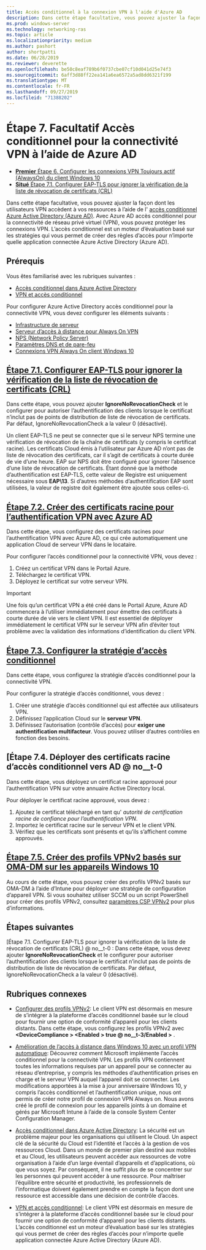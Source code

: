 ```yaml
---
title: Accès conditionnel à la connexion VPN à l'aide d'Azure AD
description: Dans cette étape facultative, vous pouvez ajuster la façon dont les utilisateurs VPN autorisés accèdent à vos ressources à l’aide de l’accès conditionnel Azure Active Directory (Azure AD).
ms.prod: windows-server
ms.technology: networking-ras
ms.topic: article
ms.localizationpriority: medium
ms.author: pashort
author: shortpatti
ms.date: 06/28/2019
ms.reviewer: deverette
ms.openlocfilehash: be50c8eaf789b6f0737cbe07cf10d041d25e74f3
ms.sourcegitcommit: 6aff3d88ff22ea141a6ea6572a5ad8dd6321f199
ms.translationtype: MT
ms.contentlocale: fr-FR
ms.lasthandoff: 09/27/2019
ms.locfileid: "71388202"
---
```

# <a name="step-7-optional-conditional-access-for-vpn-connectivity-using-azure-ad"></a>Étape 7. Facultatif Accès conditionnel pour la connectivité VPN à l’aide de Azure AD

- [**Premier** Étape 6. Configurer les connexions VPN Toujours actif (AlwaysOn) du client Windows 10](always-on-vpn/deploy/vpn-deploy-client-vpn-connections.md)
- [**Situé** Étape 7.1. Configurer EAP-TLS pour ignorer la vérification de la liste de révocation de certificats (CRL)](vpn-config-eap-tls-to-ignore-crl-checking.md)

Dans cette étape facultative, vous pouvez ajuster la façon dont les utilisateurs VPN accèdent à vos ressources à l’aide de l' [accès conditionnel Azure Active Directory (Azure AD)](https://docs.microsoft.com/azure/active-directory/active-directory-conditional-access-azure-portal). Avec Azure AD accès conditionnel pour la connectivité de réseau privé virtuel (VPN), vous pouvez protéger les connexions VPN. L’accès conditionnel est un moteur d’évaluation basé sur les stratégies qui vous permet de créer des règles d’accès pour n’importe quelle application connectée Azure Active Directory (Azure AD).

## <a name="prerequisites"></a>Prérequis

Vous êtes familiarisé avec les rubriques suivantes :

- [Accès conditionnel dans Azure Active Directory](https://docs.microsoft.com/azure/active-directory/active-directory-conditional-access-azure-portal)
- [VPN et accès conditionnel](https://docs.microsoft.com/windows/access-protection/vpn/vpn-conditional-access)

Pour configurer Azure Active Directory accès conditionnel pour la connectivité VPN, vous devez configurer les éléments suivants :

- [Infrastructure de serveur](always-on-vpn/deploy/vpn-deploy-server-infrastructure.md)
- [Serveur d’accès à distance pour Always On VPN](always-on-vpn/deploy/vpn-deploy-ras.md)
- [NPS (Network Policy Server)](always-on-vpn/deploy/vpn-deploy-nps.md)
- [Paramètres DNS et de pare-feu](always-on-vpn/deploy/vpn-deploy-dns-firewall.md)
- [Connexions VPN Always On client Windows 10](always-on-vpn/deploy/vpn-deploy-client-vpn-connections.md)

## <a name="step-71-configure-eap-tls-to-ignore-certificate-revocation-list-crl-checkingvpn-config-eap-tls-to-ignore-crl-checkingmd"></a>[Étape 7.1. Configurer EAP-TLS pour ignorer la vérification de la liste de révocation de certificats (CRL)](vpn-config-eap-tls-to-ignore-crl-checking.md)

Dans cette étape, vous pouvez ajouter **IgnoreNoRevocationCheck** et le configurer pour autoriser l’authentification des clients lorsque le certificat n’inclut pas de points de distribution de liste de révocation de certificats. Par défaut, IgnoreNoRevocationCheck a la valeur 0 (désactivé).

Un client EAP-TLS ne peut se connecter que si le serveur NPS termine une vérification de révocation de la chaîne de certificats (y compris le certificat racine). Les certificats Cloud émis à l’utilisateur par Azure AD n’ont pas de liste de révocation des certificats, car il s’agit de certificats à courte durée de vie d’une heure. EAP sur NPS doit être configuré pour ignorer l’absence d’une liste de révocation de certificats. Étant donné que la méthode d’authentification est EAP-TLS, cette valeur de Registre est uniquement nécessaire sous **EAP\13**. Si d’autres méthodes d’authentification EAP sont utilisées, la valeur de registre doit également être ajoutée sous celles-ci.

## <a name="step-72-create-root-certificates-for-vpn-authentication-with-azure-advpn-create-root-cert-for-vpn-auth-azure-admd"></a>[Étape 7.2. Créer des certificats racine pour l’authentification VPN avec Azure AD](vpn-create-root-cert-for-vpn-auth-azure-ad.md)

Dans cette étape, vous configurez des certificats racines pour l’authentification VPN avec Azure AD, ce qui crée automatiquement une application Cloud de serveur VPN dans le locataire.  

Pour configurer l’accès conditionnel pour la connectivité VPN, vous devez :

1. Créez un certificat VPN dans le Portail Azure.
2. Téléchargez le certificat VPN.
3. Déployez le certificat sur votre serveur VPN.

> [!IMPORTANT]
> Une fois qu’un certificat VPN a été créé dans le Portail Azure, Azure AD commencera à l’utiliser immédiatement pour émettre des certificats à courte durée de vie vers le client VPN. Il est essentiel de déployer immédiatement le certificat VPN sur le serveur VPN afin d’éviter tout problème avec la validation des informations d’identification du client VPN.

## <a name="step-73-configure-the-conditional-access-policyvpn-config-conditional-access-policymd"></a>[Étape 7.3. Configurer la stratégie d’accès conditionnel](vpn-config-conditional-access-policy.md)

Dans cette étape, vous configurez la stratégie d’accès conditionnel pour la connectivité VPN.

Pour configurer la stratégie d’accès conditionnel, vous devez :

1. Créer une stratégie d’accès conditionnel qui est affectée aux utilisateurs VPN.
2. Définissez l’application Cloud sur le **serveur VPN**.
3. Définissez l’autorisation (contrôle d’accès) pour **exiger une authentification multifacteur**.  Vous pouvez utiliser d’autres contrôles en fonction des besoins.

## <a name="step-74-deploy-conditional-access-root-certificates-to-on-premises-advpn-deploy-cond-access-root-cert-to-on-premise-admd"></a>[Étape 7.4. Déployer des certificats racine d’accès conditionnel vers AD @ no__t-0

Dans cette étape, vous déployez un certificat racine approuvé pour l’authentification VPN sur votre annuaire Active Directory local.

Pour déployer le certificat racine approuvé, vous devez :

1. Ajoutez le certificat téléchargé en tant qu' *autorité de certification racine de confiance pour l’authentification VPN*.
2. Importez le certificat racine sur le serveur VPN et le client VPN.
3. Vérifiez que les certificats sont présents et qu’ils s’affichent comme approuvés.

## <a name="step-75-create-oma-dm-based-vpnv2-profiles-to-windows-10-devicesvpn-create-oma-dm-based-vpnv2-profilesmd"></a>[Étape 7.5. Créer des profils VPNv2 basés sur OMA-DM sur les appareils Windows 10](vpn-create-oma-dm-based-vpnv2-profiles.md)

Au cours de cette étape, vous pouvez créer des profils VPNv2 basés sur OMA-DM à l’aide d’Intune pour déployer une stratégie de configuration d’appareil VPN. Si vous souhaitez utiliser SCCM ou un script PowerShell pour créer des profils VPNv2, consultez [paramètres CSP VPNv2](https://docs.microsoft.com/windows/client-management/mdm/vpnv2-csp) pour plus d’informations.

## <a name="next-steps"></a>Étapes suivantes

[Étape 7.1. Configurer EAP-TLS pour ignorer la vérification de la liste de révocation de certificats (CRL) @ no__t-0 : Dans cette étape, vous devez ajouter **IgnoreNoRevocationCheck** et le configurer pour autoriser l’authentification des clients lorsque le certificat n’inclut pas de points de distribution de liste de révocation de certificats. Par défaut, IgnoreNoRevocationCheck a la valeur 0 (désactivé).

## <a name="related-topics"></a>Rubriques connexes

- [Configurer des profils VPNv2](https://docs.microsoft.com/windows/access-protection/vpn/vpn-conditional-access): Le client VPN est désormais en mesure de s’intégrer à la plateforme d’accès conditionnel basée sur le cloud pour fournir une option de conformité d’appareil pour les clients distants. Dans cette étape, vous configurez les profils VPNv2 avec **\<DeviceCompliance > \<Enabled > true @ no__t-3/Enabled >** .

- [Amélioration de l’accès à distance dans Windows 10 avec un profil VPN automatique](https://www.microsoft.com/itshowcase/Article/Content/894/Enhancing-remote-access-in-Windows-10-with-an-automatic-VPN-profile): Découvrez comment Microsoft implémente l’accès conditionnel pour la connectivité VPN. Les profils VPN contiennent toutes les informations requises par un appareil pour se connecter au réseau d’entreprise, y compris les méthodes d’authentification prises en charge et le serveur VPN auquel l’appareil doit se connecter. Les modifications apportées à la mise à jour anniversaire Windows 10, y compris l’accès conditionnel et l’authentification unique, nous ont permis de créer notre profil de connexion VPN Always on. Nous avons créé le profil de connexion pour les appareils joints à un domaine et gérés par Microsoft Intune à l’aide de la console System Center Configuration Manager.

- [Accès conditionnel dans Azure Active Directory](https://docs.microsoft.com/azure/active-directory/active-directory-conditional-access-azure-portal): La sécurité est un problème majeur pour les organisations qui utilisent le Cloud. Un aspect clé de la sécurité du Cloud est l’identité et l’accès à la gestion de vos ressources Cloud. Dans un monde de premier plan destiné aux mobiles et au Cloud, les utilisateurs peuvent accéder aux ressources de votre organisation à l’aide d’un large éventail d’appareils et d’applications, où que vous soyez. Par conséquent, il ne suffit plus de se concentrer sur les personnes qui peuvent accéder à une ressource. Pour maîtriser l’équilibre entre sécurité et productivité, les professionnels de l’informatique doivent également prendre en compte la façon dont une ressource est accessible dans une décision de contrôle d’accès.

- [VPN et accès conditionnel](https://docs.microsoft.com/windows/access-protection/vpn/vpn-conditional-access): Le client VPN est désormais en mesure de s’intégrer à la plateforme d’accès conditionnel basée sur le cloud pour fournir une option de conformité d’appareil pour les clients distants. L’accès conditionnel est un moteur d’évaluation basé sur les stratégies qui vous permet de créer des règles d’accès pour n’importe quelle application connectée Azure Active Directory (Azure AD).

